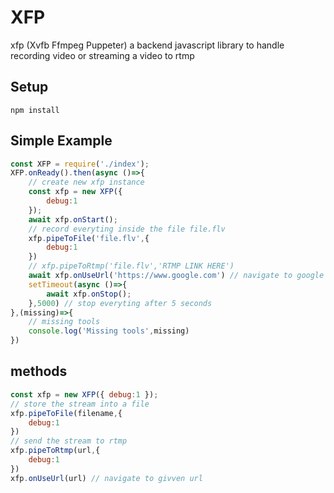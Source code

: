 # XFP
xfp (Xvfb Ffmpeg Puppeter) a backend javascript library to handle recording video or streaming a video to rtmp
## Setup
```
npm install
```
## Simple Example
```js
const XFP = require('./index');
XFP.onReady().then(async ()=>{
    // create new xfp instance
    const xfp = new XFP({
        debug:1
    });
    await xfp.onStart();
    // record everyting inside the file file.flv
    xfp.pipeToFile('file.flv',{
        debug:1
    })
    // xfp.pipeToRtmp('file.flv','RTMP LINK HERE')
    await xfp.onUseUrl('https://www.google.com') // navigate to google
    setTimeout(async ()=>{
        await xfp.onStop();
    },5000) // stop everyting after 5 seconds
},(missing)=>{
    // missing tools
    console.log('Missing tools',missing)
})
```
## methods
```js
const xfp = new XFP({ debug:1 });
// store the stream into a file
xfp.pipeToFile(filename,{
    debug:1
})
// send the stream to rtmp
xfp.pipeToRtmp(url,{
    debug:1
})
xfp.onUseUrl(url) // navigate to givven url

```
